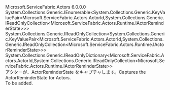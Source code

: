 <Type Name="IActorReminderCollection" FullName="Microsoft.ServiceFabric.Actors.Runtime.IActorReminderCollection">
  <TypeSignature Language="C#" Value="public interface IActorReminderCollection : System.Collections.Generic.IEnumerable&lt;System.Collections.Generic.KeyValuePair&lt;Microsoft.ServiceFabric.Actors.ActorId,System.Collections.Generic.IReadOnlyCollection&lt;Microsoft.ServiceFabric.Actors.Runtime.IActorReminderState&gt;&gt;&gt;, System.Collections.Generic.IReadOnlyCollection&lt;System.Collections.Generic.KeyValuePair&lt;Microsoft.ServiceFabric.Actors.ActorId,System.Collections.Generic.IReadOnlyCollection&lt;Microsoft.ServiceFabric.Actors.Runtime.IActorReminderState&gt;&gt;&gt;, System.Collections.Generic.IReadOnlyDictionary&lt;Microsoft.ServiceFabric.Actors.ActorId,System.Collections.Generic.IReadOnlyCollection&lt;Microsoft.ServiceFabric.Actors.Runtime.IActorReminderState&gt;&gt;" />
  <TypeSignature Language="ILAsm" Value=".class public interface auto ansi abstract IActorReminderCollection implements class System.Collections.Generic.IEnumerable`1&lt;valuetype System.Collections.Generic.KeyValuePair`2&lt;class Microsoft.ServiceFabric.Actors.ActorId, class System.Collections.Generic.IReadOnlyCollection`1&lt;class Microsoft.ServiceFabric.Actors.Runtime.IActorReminderState&gt;&gt;&gt;, class System.Collections.Generic.IReadOnlyCollection`1&lt;valuetype System.Collections.Generic.KeyValuePair`2&lt;class Microsoft.ServiceFabric.Actors.ActorId, class System.Collections.Generic.IReadOnlyCollection`1&lt;class Microsoft.ServiceFabric.Actors.Runtime.IActorReminderState&gt;&gt;&gt;, class System.Collections.Generic.IReadOnlyDictionary`2&lt;class Microsoft.ServiceFabric.Actors.ActorId, class System.Collections.Generic.IReadOnlyCollection`1&lt;class Microsoft.ServiceFabric.Actors.Runtime.IActorReminderState&gt;&gt;, class System.Collections.IEnumerable" />
  <TypeSignature Language="DocId" Value="T:Microsoft.ServiceFabric.Actors.Runtime.IActorReminderCollection" />
  <TypeSignature Language="VB.NET" Value="Public Interface IActorReminderCollection&#xA;Implements IEnumerable(Of KeyValuePair(Of ActorId, IReadOnlyCollection(Of IActorReminderState))), IReadOnlyCollection(Of KeyValuePair(Of ActorId, IReadOnlyCollection(Of IActorReminderState))), IReadOnlyDictionary(Of ActorId, IReadOnlyCollection(Of IActorReminderState))" />
  <TypeSignature Language="F#" Value="type IActorReminderCollection = interface&#xA;    interface IReadOnlyDictionary&lt;ActorId, IReadOnlyCollection&lt;IActorReminderState&gt;&gt;&#xA;    interface IReadOnlyCollection&lt;KeyValuePair&lt;ActorId, IReadOnlyCollection&lt;IActorReminderState&gt;&gt;&gt;&#xA;    interface seq&lt;KeyValuePair&lt;ActorId, IReadOnlyCollection&lt;IActorReminderState&gt;&gt;&gt;&#xA;    interface IEnumerable" />
  <AssemblyInfo>
    <AssemblyName>Microsoft.ServiceFabric.Actors</AssemblyName>
    <AssemblyVersion>6.0.0.0</AssemblyVersion>
  </AssemblyInfo>
  <Interfaces>
    <Interface>
      <InterfaceName>System.Collections.Generic.IEnumerable&lt;System.Collections.Generic.KeyValuePair&lt;Microsoft.ServiceFabric.Actors.ActorId,System.Collections.Generic.IReadOnlyCollection&lt;Microsoft.ServiceFabric.Actors.Runtime.IActorReminderState&gt;&gt;&gt;</InterfaceName>
    </Interface>
    <Interface>
      <InterfaceName>System.Collections.Generic.IReadOnlyCollection&lt;System.Collections.Generic.KeyValuePair&lt;Microsoft.ServiceFabric.Actors.ActorId,System.Collections.Generic.IReadOnlyCollection&lt;Microsoft.ServiceFabric.Actors.Runtime.IActorReminderState&gt;&gt;&gt;</InterfaceName>
    </Interface>
    <Interface>
      <InterfaceName>System.Collections.Generic.IReadOnlyDictionary&lt;Microsoft.ServiceFabric.Actors.ActorId,System.Collections.Generic.IReadOnlyCollection&lt;Microsoft.ServiceFabric.Actors.Runtime.IActorReminderState&gt;&gt;</InterfaceName>
    </Interface>
  </Interfaces>
  <Docs>
    <summary>
            <span data-ttu-id="c1354-101">アクターが、ActorReminderState をキャプチャします。</span><span class="sxs-lookup"><span data-stu-id="c1354-101">Captures the ActorReminderState for Actors.</span></span>
            </summary>
    <remarks>To be added.</remarks>
  </Docs>
  <Members />
</Type>